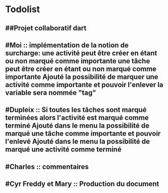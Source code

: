 # Todolist
##Projet collaboratif dart
-----------------------------------------------------------------------
#Moi ::
implémentation de la notion de surcharge:
	une activité peut être créer en étant ou non marqué comme importante
	une tâche peut être créer en étant ou non marqué comme importante
Ajouté la possibilité de marquer une activité comme importante et pouvoir l'enlever
la variable sera nommée "tag"
-----------------------------------------------------------------------------------
#Dupleix ::
Si toutes les tâches sont marqué terminées alors l'activité est marqué comme terminé
Ajouté dans le menu la possibilité de marqué une tâche comme importante et pouvoir l'enlevé
Ajouté dans le menu la possibilité de marqué une activité comme terminé
-----------------------------------------------------------------------------------------
#Charles ::
commentaires
-------------------------------------------------------------------------------
#Cyr Freddy et Mary ::
Production du document
--------------------------------------------------------------------------------
